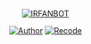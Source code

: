 
</p>
<p align="center">
<a href="#"><img title="IRFANBOT" src="https://telegra.ph/file/473a976bff5c354605817.jpg Bot WhatsApp-green?colorA=%23ff0000&colorB=%23017e40&style=for-the-badge"></a>
</p>
<p align="center">
<a href="https://github.com/KurrXd"><img title="Author" src="https://img.shields.io/badge/Author-KurrXd-red?style=for-the-badge&logo=github"></a>
<a href="https://github.com/irfanff9/botsc"><img title="Recode" src="https://img.shields.io/badge/Recode-Irfanff9-red?style=for-the-badge&logo=github"></a>
</p>
